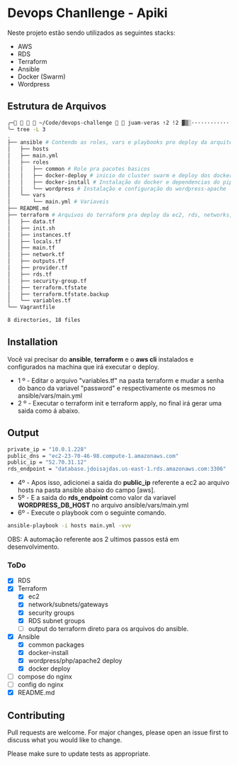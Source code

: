 # Devops Chanllenge - Apiki

Neste projeto estão sendo utilizados as seguintes stacks:
- AWS
- RDS
- Terraform
- Ansible
- Docker (Swarm)
- Wordpress


## Estrutura de Arquivos
```bash
╭─    ~/Code/devops-challenge   juam-veras ⇡2 !2 ▓▒░··································░▒▓ ✔  21:27:52 ─╮
╰─ tree -L 3                                                                                                  ─╯
.
├── ansible # Contendo as roles, vars e playbooks pro deploy da arquitetura.
│   ├── hosts
│   ├── main.yml
│   ├── roles
│   │   ├── common # Role pra pacotes basicos
│   │   ├── docker-deploy # inicio do cluster swarm e deploy dos docker-composes.
│   │   ├── docker-install # Instalação do docker e dependencias do pip
│   │   └── wordpress # Instalação e configuração do wordpress-apache
│   └── vars
│       └── main.yml # Variaveis
├── README.md
├── terraform # Arquivos do terraform pra deploy da ec2, rds, networks, security groups etc
│   ├── data.tf
│   ├── init.sh
│   ├── instances.tf
│   ├── locals.tf
│   ├── main.tf
│   ├── network.tf
│   ├── outputs.tf
│   ├── provider.tf
│   ├── rds.tf
│   ├── security-group.tf
│   ├── terraform.tfstate
│   ├── terraform.tfstate.backup
│   └── variables.tf
└── Vagrantfile

8 directories, 18 files
```

## Installation
Você vai precisar do **ansible**, **terraform** e o **aws cli**  instalados e configurados na machina que irá executar o deploy.
- 1 º - Editar o arquivo "variables.tf" na pasta terraform e mudar a senha do banco da variavel "password" e respectivamente os mesmos no ansible/vars/main.yml
- 2 º - Executar o terraform init e terraform apply, no final irá gerar uma saida como á abaixo.

## Output

```bash
private_ip = "10.0.1.228"
public_dns = "ec2-23-70-46-98.compute-1.amazonaws.com"
public_ip = "52.70.31.12"
rds_endpoint = "database.jdoisajdas.us-east-1.rds.amazonaws.com:3306"
```
- 4º - Apos isso, adicionei a saida do **public_ip** referente a ec2 ao arquivo hosts na pasta ansible abaixo do campo [aws].
- 5º - E a saida do **rds_endpoint** como valor da variavel **WORDPRESS_DB_HOST** no arquivo ansible/vars/main.yml
- 6º - Execute o playbook com o seguinte comando.
```bash
ansible-playbook -i hosts main.yml -vvv
```

OBS: A automação referente aos 2 ultimos passos está em desenvolvimento.

### ToDo

- [x] RDS
- [x] Terraform 
  - [x] ec2 
  - [x] network/subnets/gateways 
  - [x] security groups
  - [x] RDS subnet groups
  - [ ] output do terraform direto para os arquivos do ansible.
- [x] Ansible 
  - [x] common packages 
  - [x] docker-install 
  - [x] wordpress/php/apache2 deploy 
  - [x] docker deploy 
- [ ] compose do nginx
- [ ] config do nginx
- [x] README.md 

## Contributing
Pull requests are welcome. For major changes, please open an issue first to discuss what you would like to change.

Please make sure to update tests as appropriate.